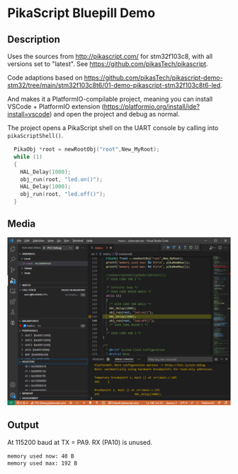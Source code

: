 # PikaScript Bluepill Demo

## Description

Uses the sources from http://pikascript.com/ for stm32f103c8, with all versions set to "latest". See https://github.com/pikasTech/pikascript.

Code adaptions based on https://github.com/pikasTech/pikascript-demo-stm32/tree/main/stm32f103c8t6/01-demo-pikascript-stm32f103c8t6-led.

And makes it a PlatformIO-compilable project, meaning you can install VSCode + PlatformIO extension (https://platformio.org/install/ide?install=vscode) and open the project and debug as normal.

The project opens a PikaScript shell on the UART console by calling into `pikaScriptShell()`. 

```cpp
  PikaObj *root = newRootObj("root",New_MyRoot);
  while (1)
  {
    HAL_Delay(1000);
    obj_run(root, "led.on()");
    HAL_Delay(1000);
    obj_run(root, "led.off()");
  }
```

## Media

![debug](debug.png)

## Output

At 115200 baud at TX = PA9. RX (PA10) is unused.

```
memory used now: 40 B
memory used max: 192 B
```